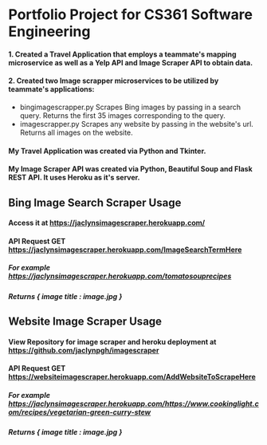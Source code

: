 # Portfolio Project for CS361 Software Engineering 

#### 1. Created a Travel Application that employs a teammate's mapping microservice as well as a Yelp API and Image Scraper API to obtain data.
#### 2. Created two Image scrapper microservices to be utilized by teammate's applications:
   - bingimagescrapper.py Scrapes Bing images by passing in a search query. Returns the first 35 images corresponding to the query.
   - imagescrapper.py Scrapes any website by passing in the website's url. Returns all images on the website.

#### My Travel Application was created via Python and Tkinter.
#### My Image Scraper API was created via Python, Beautiful Soup and Flask REST API. It uses Heroku as it's server. 
## Bing Image Search Scraper Usage
#### Access it at https://jaclynsimagescraper.herokuapp.com/
#### API Request GET https://jaclynsimagescraper.herokuapp.com/ImageSearchTermHere
##### For example https://jaclynsimagescraper.herokuapp.com/tomatosouprecipes
##### Returns { image title : image.jpg }
##  Website Image Scraper Usage
#### View Repository for image scraper and heroku deployment at https://github.com/jaclynpgh/imagescraper
#### API Request GET https://websiteimagescraper.herokuapp.com/AddWebsiteToScrapeHere
##### For example https://jaclynsimagescraper.herokuapp.com/https://www.cookinglight.com/recipes/vegetarian-green-curry-stew
##### Returns { image title : image.jpg }
